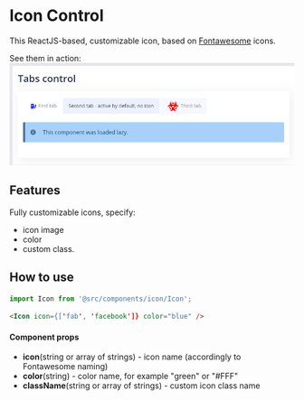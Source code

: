 # Icon Control
This ReactJS-based, customizable icon, based on [Fontawesome](https://fontawesome.com/) icons.

See them in action:
![Tabs control](https://github.com/saasforge/saas-forge-public-docs/blob/master/TabsControl.png?raw=true)

## Features
Fully customizable icons, specify:
- icon image
- color
- custom class.

## How to use

```javascript
import Icon from '@src/components/icon/Icon';


```

```html
<Icon icon={['fab', 'facebook']} color="blue" />
```

#### Component props
- **icon**(string or array of strings) - icon name (accordingly to Fontawesome naming)
- **color**(string) - color name, for example "green" or "#FFF"
- **className**(string or array of strings) - custom icon class name
